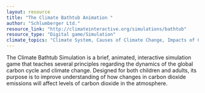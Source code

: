 ```yaml
---
layout: resource
title: "The Climate Bathtub Animation "
author: "Schlumberger Ltd."
resource_link: "http://climateinteractive.org/simulations/bathtub"
resource_type: "Digital game/Simulation"
climate_topics: "Climate System, Causes of Climate Change, Impacts of Climate Change"
---
```


The Climate Bathtub Simulation is a brief, animated, interactive simulation game that teaches several principles regarding the dynamics of the global carbon cycle and climate change. Designed for both children and adults, its purpose is to improve understanding of how changes in carbon dioxide emissions will affect levels of carbon dioxide in the atmosphere.
